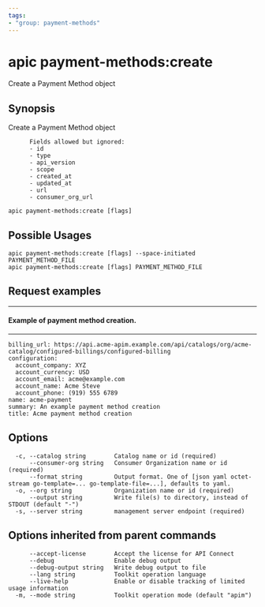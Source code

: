 ```yaml
---
tags:
- "group: payment-methods"
---
```

# apic payment-methods:create

Create a Payment Method object

## Synopsis

Create a Payment Method object
          
          Fields allowed but ignored:
          - id
          - type
          - api_version
          - scope
          - created_at
          - updated_at
          - url
          - consumer_org_url

```
apic payment-methods:create [flags]
```

## Possible Usages

```
apic payment-methods:create [flags] --space-initiated PAYMENT_METHOD_FILE
apic payment-methods:create [flags] PAYMENT_METHOD_FILE
```

## Request examples

----------------------------------------
#### Example of payment method creation.
----------------------------------------

```
billing_url: https://api.acme-apim.example.com/api/catalogs/org/acme-catalog/configured-billings/configured-billing
configuration:
  account_company: XYZ
  account_currency: USD
  account_email: acme@example.com
  account_name: Acme Steve
  account_phone: (919) 555 6789
name: acme-payment
summary: An example payment method creation
title: Acme payment method creation
```

## Options

```
  -c, --catalog string        Catalog name or id (required)
      --consumer-org string   Consumer Organization name or id (required)
      --format string         Output format. One of [json yaml octet-stream go-template=... go-template-file=...], defaults to yaml.
  -o, --org string            Organization name or id (required)
      --output string         Write file(s) to directory, instead of STDOUT (default "-")
  -s, --server string         management server endpoint (required)
```

## Options inherited from parent commands

```
      --accept-license        Accept the license for API Connect
      --debug                 Enable debug output
      --debug-output string   Write debug output to file
      --lang string           Toolkit operation language
      --live-help             Enable or disable tracking of limited usage information
  -m, --mode string           Toolkit operation mode (default "apim")
```
